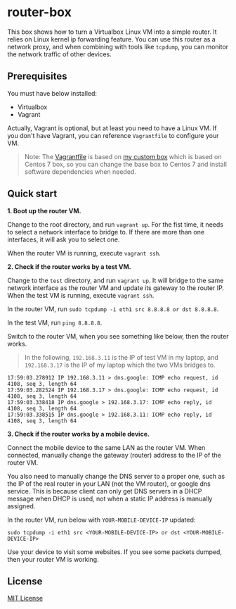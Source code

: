 # router-box

This box shows how to turn a Virtualbox Linux VM into a simple router. It relies
on Linux kernel ip forwarding feature. You can use this router as a network
proxy, and when combining with tools like `tcpdump`, you can monitor the network
traffic of other devices.

## Prerequisites

You must have below installed:

* Virtualbox
* Vagrant

Actually, Vagrant is optional, but at least you need to have a Linux VM. If you
don't have Vagrant, you can reference `Vagrantfile` to configure your VM.

> Note:
> The [Vagrantfile](Vagrantfile) is based on [my custom
> box](https://github.com/uzxmx/boxes/blob/master/mybox/Vagrantfile) which is based on
> Centos 7 box, so you can change the base box to Centos 7 and install
> software dependencies when needed.

## Quick start

**1. Boot up the router VM.**

Change to the root directory, and run `vagrant up`. For the fist time, it needs
to select a network interface to bridge to. If there are more than one
interfaces, it will ask you to select one.

When the router VM is running, execute `vagrant ssh`.

**2. Check if the router works by a test VM.**

Change to the `test` directory, and run `vagrant up`. It will bridge to the same
network interface as the router VM and update its gateway to the router IP. When
the test VM is running, execute `vagrant ssh`.

In the router VM, run `sudo tcpdump -i eth1 src 8.8.8.8 or dst 8.8.8.8`.

In the test VM, run `ping 8.8.8.8`.

Switch to the router VM, when you see something like below, then the router
works.

> In the following, `192.168.3.11` is the IP of test VM in my laptop, and
> `192.168.3.17` is the IP of my laptop which the two VMs bridges to.

```
17:59:03.278912 IP 192.168.3.11 > dns.google: ICMP echo request, id 4108, seq 3, length 64
17:59:03.282524 IP 192.168.3.17 > dns.google: ICMP echo request, id 4108, seq 3, length 64
17:59:03.338418 IP dns.google > 192.168.3.17: ICMP echo reply, id 4108, seq 3, length 64
17:59:03.338515 IP dns.google > 192.168.3.11: ICMP echo reply, id 4108, seq 3, length 64
```

**3. Check if the router works by a mobile device.**

Connect the mobile device to the same LAN as the router VM. When connected,
manually change the gateway (router) address to the IP of the router VM.

You also need to manually change the DNS server to a proper one, such as the IP
of the real router in your LAN (not the VM router), or google dns service. This
is because client can only get DNS servers in a DHCP message when DHCP is used,
not when a static IP address is manually assigned.

In the router VM, run below with `YOUR-MOBILE-DEVICE-IP` updated:

```
sudo tcpdump -i eth1 src <YOUR-MOBILE-DEVICE-IP> or dst <YOUR-MOBILE-DEVICE-IP>
```

Use your device to visit some websites. If you see some packets dumped, then
your router VM is working.

## License

[MIT License](LICENSE)
